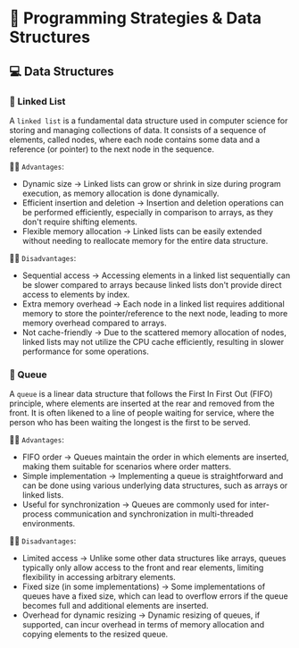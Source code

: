 # 🤔 Programming Strategies & Data Structures

## 💻 Data Structures

### 📝 Linked List

A `linked list` is a fundamental data structure used in computer science for storing and managing collections of data. It consists of a sequence of elements, called nodes, where each node contains some data and a reference (or pointer) to the next node in the sequence.

👍🏼 `Advantages`:
- Dynamic size -> Linked lists can grow or shrink in size during program execution, as memory allocation is done dynamically.
- Efficient insertion and deletion -> Insertion and deletion operations can be performed efficiently, especially in comparison to arrays, as they don't require shifting elements.
- Flexible memory allocation -> Linked lists can be easily extended without needing to reallocate memory for the entire data structure.

👎🏼 `Disadvantages`:
- Sequential access -> Accessing elements in a linked list sequentially can be slower compared to arrays because linked lists don't provide direct access to elements by index.
- Extra memory overhead -> Each node in a linked list requires additional memory to store the pointer/reference to the next node, leading to more memory overhead compared to arrays.
- Not cache-friendly -> Due to the scattered memory allocation of nodes, linked lists may not utilize the CPU cache efficiently, resulting in slower performance for some operations.

### 🚦 Queue

A `queue` is a linear data structure that follows the First In First Out (FIFO) principle, where elements are inserted at the rear and removed from the front. It is often likened to a line of people waiting for service, where the person who has been waiting the longest is the first to be served.

👍🏼 `Advantages`:
- FIFO order -> Queues maintain the order in which elements are inserted, making them suitable for scenarios where order matters.
- Simple implementation -> Implementing a queue is straightforward and can be done using various underlying data structures, such as arrays or linked lists.
- Useful for synchronization -> Queues are commonly used for inter-process communication and synchronization in multi-threaded environments.

👎🏼 `Disadvantages`:
- Limited access -> Unlike some other data structures like arrays, queues typically only allow access to the front and rear elements, limiting flexibility in accessing arbitrary elements.
- Fixed size (in some implementations) -> Some implementations of queues have a fixed size, which can lead to overflow errors if the queue becomes full and additional elements are inserted.
- Overhead for dynamic resizing -> Dynamic resizing of queues, if supported, can incur overhead in terms of memory allocation and copying elements to the resized queue.